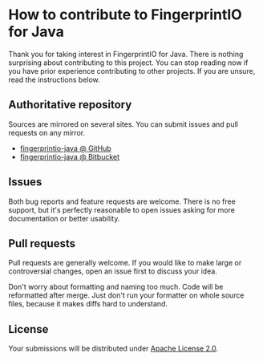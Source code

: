 <!--- Generated by scripts/configure.py --->
# How to contribute to FingerprintIO for Java

Thank you for taking interest in FingerprintIO for Java. There is nothing surprising about contributing to this project.
You can stop reading now if you have prior experience contributing to other projects.
If you are unsure, read the instructions below.

## Authoritative repository

Sources are mirrored on several sites. You can submit issues and pull requests on any mirror.

* [fingerprintio-java @ GitHub](https://github.com/robertvazan/fingerprintio-java)
* [fingerprintio-java @ Bitbucket](https://bitbucket.org/robertvazan/fingerprintio-java)

## Issues

Both bug reports and feature requests are welcome. There is no free support,
but it's perfectly reasonable to open issues asking for more documentation or better usability.

## Pull requests

Pull requests are generally welcome.
If you would like to make large or controversial changes, open an issue first to discuss your idea.

Don't worry about formatting and naming too much. Code will be reformatted after merge.
Just don't run your formatter on whole source files, because it makes diffs hard to understand.

## License

Your submissions will be distributed under [Apache License 2.0](LICENSE).
